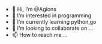 - 👋 Hi, I’m @Agions
- 👀 I’m interested in programming
- 🌱 I’m currently learning python,go
- 💞️ I’m looking to collaborate on ...
- 📫 How to reach me ...

<!---
Agions/Agions is a ✨ special ✨ repository because its `README.md` (this file) appears on your GitHub profile.
You can click the Preview link to take a look at your changes.
--->
